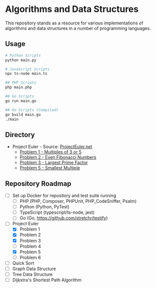 # Algorithms and Data Structures

This repository stands as a resource for various implementations of algorithms and data structures in a number of programming languages.

## Usage

```bash
# Python Scripts
python main.py

# JavaScript Scripts
npx ts-node main.ts

## PHP Scripts
php main.php

## Go Scripts
go run main.go

## Go Scripts (Compiled)
go build main.go
./main
```

## Directory

- Project Euler - Source: [ProjectEuler.net](https://projecteuler.net)
  - [Problem 1 - Multiples of 3 or 5](./project-euler/problem-1/)
  - [Problem 2 - Even Fibonacci Numbers](./project-euler/problem-2/)
  - [Problem 3 - Largest Prime Factor](./project-euler/problem-3/)
  - [Problem 5 - Smallest Multiple](./project-euler/problem-5/)

## Repository Roadmap

- [ ] Set up Docker for repository and test suite running
  - [ ] PHP (PHP, Composer, PHPUnit, PHP_CodeSniffer, Psalm)
  - [ ] Python (Python, PyTest)
  - [ ] TypeScript (typescript/ts-node, jest)
  - [ ] Go (Go, <https://github.com/stretchr/testify>)
- [ ] Project Euler
  - [x] Problem 1
  - [x] Problem 2
  - [x] Problem 3
  - [ ] Problem 4
  - [x] Problem 5
  - [ ] Problem 6
- [ ] Quick Sort
- [ ] Graph Data Structure
- [ ] Tree Data Structure
- [ ] Dijkstra's Shortest Path Algorithm
